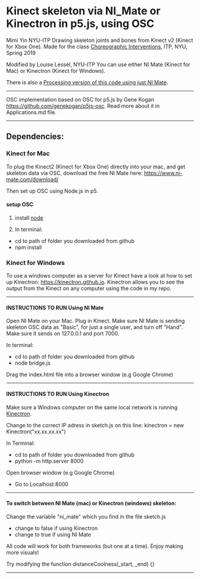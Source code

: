 # Kinect skeleton via NI_Mate or Kinectron in p5.js, using OSC

Mimi Yin NYU-ITP
Drawing skeleton joints and bones from Kinect v2 (Kinect for Xbox One).
Made for the class [Choreographic Interventions](https://github.com/mimiyin/choreographic-interventions-s19/), ITP, NYU, Spring 2019

Modified by Louise Lessél, NYU-ITP
You can use either NI Mate (Kinect for Mac) or Kinectron (Kinect for Windows).

There is also a [Processing version of this code using just NI Mate](https://github.com/mimiyin/choreographic-interventions-s19/wiki/Delicode-NI-Mate).

---------------------------

OSC implementation based on OSC for p5.js by Gene Kogan https://github.com/genekogan/p5js-osc.
Read more about it in Applications.md file.

---------------------------

## Dependencies:
### Kinect for Mac
To plug the Kinect2 (Kinect for Xbox One) directly into your mac, and get skeleton data via OSC, download the free NI Mate here: https://www.ni-mate.com/download/

Then set up OSC using Node.js in p5.

#### setup OSC

1) install [node](https://nodejs.org/)

2) In terminal:
- cd to path of folder you downloaded from github 
- npm install

### Kinect for Windows
To use a windows computer as a server for Kinect have a look at how to set up Kinectron: https://kinectron.github.io. Kinectron allows you to see the output from the Kinect on any computer using the code in my repo.


---------------------------

#### INSTRUCTIONS TO RUN Using NI Mate

Open NI Mate on your Mac. Plug in Kinect. Make sure NI Mate is sending skeleton OSC data as "Basic", for just a single user, and turn off "Hand". Make sure it sends on 127.0.0.1 and port 7000.

In terminal:
- cd to path of folder you downloaded from github
- node bridge.js

Drag the index.html file into a browser window (e.g Google Chrome)

---------------------------

#### INSTRUCTIONS TO RUN Using Kinectron

Make sure a Windows computer on the same local network is running [Kinectron](https://kinectron.github.io.).

Change to the correct IP adress in sketch.js on this line: kinectron = new Kinectron("xx.xx.xx.xx")

In Terminal:
- cd to path of folder you downloaded from github
- python -m http.server 8000

Open browser window (e.g Google Chrome)
- Go to Localhost:8000 

---------------------------

#### To switch between NI Mate (mac) or Kinectron (windows) skeleton:

Change the variable "ni_mate" which you find in the file sketch.js
- change to false if using Kinectron
- change to true if using NI Mate

All code will work for both frameworks (but one at a time). 
Enjoy making more visuals!

Try modifying the function distanceCoolness(_start, _end) {}

---------------------------
